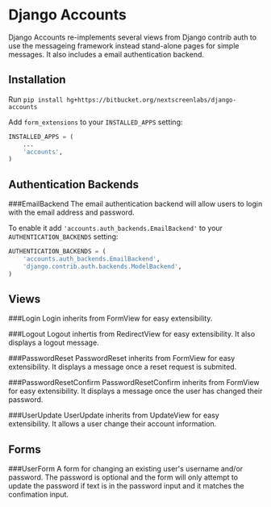 Django Accounts
===============

Django Accounts re-implements several views from Django contrib auth to use the messageing framework instead stand-alone pages for simple messages. It also includes a email authentication backend.

Installation
------------

Run `pip install hg+https://bitbucket.org/nextscreenlabs/django-accounts`

Add `form_extensions` to your `INSTALLED_APPS` setting:

```python
INSTALLED_APPS = (
    ...
    'accounts',
)
```

Authentication Backends
----------------------------

###EmailBackend
The email authentication backend will allow users to login with the email address and password.

To enable it add `'accounts.auth_backends.EmailBackend'` to your `AUTHENTICATION_BACKENDS` setting:

```python
AUTHENTICATION_BACKENDS = (
    'accounts.auth_backends.EmailBackend',
    'django.contrib.auth.backends.ModelBackend',
)
```

Views
-----

###Login
Login inherits from FormView for easy extensibility.

###Logout
Logout inhertis from RedirectView for easy extensibility. It also displays a logout message.

###PasswordReset
PasswordReset inherits from FormView for easy extensibility. It displays a message once a reset request is submited.

###PasswordResetConfirm
PasswordResetConfirm inherits from FormView for easy extensibility. It displays a message once the user has changed their password.

###UserUpdate
UserUpdate inherits from UpdateView for easy extensibility. It allows a user change their account information.

Forms
-----

###UserForm
A form for changing an existing user's username and/or password. The password is optional and the form will only attempt to update the password if text is in the password input and it matches the confimation input.
